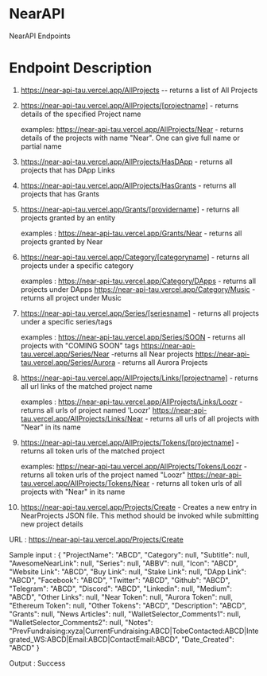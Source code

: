 # NearAPI
 NearAPI Endpoints

# Endpoint Description
1. https://near-api-tau.vercel.app/AllProjects   -- returns a list of All Projects 

2. https://near-api-tau.vercel.app/AllProjects/[projectname] - returns details of the specified Project name

    examples:
    https://near-api-tau.vercel.app/AllProjects/Near - returns details of the projects with name "Near". One can give full name or partial name

3. https://near-api-tau.vercel.app/AllProjects/HasDApp - returns all projects that has DApp Links

4. https://near-api-tau.vercel.app/AllProjects/HasGrants - returns all projects that has Grants

5. https://near-api-tau.vercel.app/Grants/[providername] - returns all projects granted by an entity

   examples : 
   https://near-api-tau.vercel.app/Grants/Near - returns all projects granted by Near

6. https://near-api-tau.vercel.app/Category/[categoryname] - returns all projects under a specific category

   examples :
   https://near-api-tau.vercel.app/Category/DApps - returns all projects under DApps
   https://near-api-tau.vercel.app/Category/Music - returns all project under Music

7. https://near-api-tau.vercel.app/Series/[seriesname]  - returns all projects under a specific series/tags

   examples :
   https://near-api-tau.vercel.app/Series/SOON - returns all projects with "COMING SOON" tags
   https://near-api-tau.vercel.app/Series/Near -returns all Near projects
   https://near-api-tau.vercel.app/Series/Aurora - returns all Aurora Projects

8. https://near-api-tau.vercel.app/AllProjects/Links/[projectname] - returns all url links of the matched project name

   examples :
    https://near-api-tau.vercel.app/AllProjects/Links/Loozr - returns all urls of project named 'Loozr'
    https://near-api-tau.vercel.app/AllProjects/Links/Near - returns all urls of all projects with "Near" in its name

9. https://near-api-tau.vercel.app/AllProjects/Tokens/[projectname] - returns all token urls of the matched project

    examples:
    https://near-api-tau.vercel.app/AllProjects/Tokens/Loozr - returns all token urls of the project named "Loozr"
     https://near-api-tau.vercel.app/AllProjects/Tokens/Near - returns all token urls of all projects with "Near" in its name    
     
 10. https://near-api-tau.vercel.app/Projects/Create - Creates a new entry in NearProjects JSON file. This method should be invoked while submitting new project details
 
 URL : https://near-api-tau.vercel.app/Projects/Create
 
 Sample input : {
	"ProjectName": "ABCD",
	"Category": null,
	"Subtitle": null,
	"AwesomeNearLink": null,
	"Series": null,
	"ABBV": null,
	"Icon": "ABCD",
	"Website Link": "ABCD",
	"Buy Link": null,
	"Stake Link": null,
	"DApp Link": "ABCD",
	"Facebook": "ABCD",
	"Twitter": "ABCD",
	"Github": "ABCD",
	"Telegram": "ABCD",
	"Discord": "ABCD",
	"Linkedin": null,
	"Medium": "ABCD",
	"Other Links": null,
	"Near Token": null,
	"Aurora Token": null,
	"Ethereum Token": null,
	"Other Tokens": "ABCD",
	"Description": "ABCD",
	"Grants": null,
	"News Articles": null,
	"WalletSelector_Comments1": null,
	"WalletSelector_Comments2": null,
	"Notes": "PrevFundraising:xyza|CurrentFundraising:ABCD|TobeContacted:ABCD|Integrated_WS:ABCD|Email:ABCD|ContactEmail:ABCD",
	"Date_Created": "ABCD"
}

Output : Success

